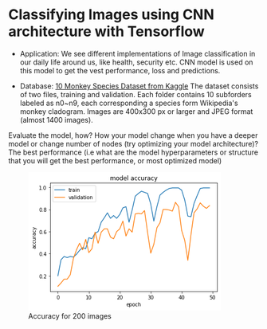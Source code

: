 # Classifying Images using CNN architecture with Tensorflow

 - Application:
We see different implementations of Image classification  in our daily life around us, like health, security etc.
CNN model is used on this model to get the vest performance, loss and predictions.

 - Database:
[10 Monkey Species Dataset from Kaggle](https://www.kaggle.com/slothkong/10-monkey-species)
The dataset consists of two files, training and validation. Each folder contains 10 subforders labeled as n0~n9, each corresponding a species form Wikipedia's monkey cladogram. Images are 400x300 px or larger and JPEG format (almost 1400 images).


Evaluate the model, how?
How your model change when you have a deeper model or change number of nodes (try optimizing your model architecture)?
The best performance (i.e what are the model hyperparameters or structure that you will get the best performance, or most optimized model)

<figure>
  <img src="https://github.com/esevim/Image_Classification/blob/main/200%20image/Accuracy.png?raw=true" align="centre">
  <figcaption> Accuracy for 200 images </figcaption>
</figure>
 
